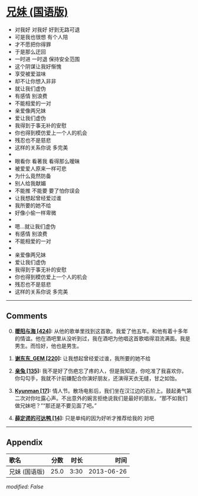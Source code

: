 # [兄妹 (国语版)](https://music.163.com/song?id=26608823)

* 对我好 对我好 好到无路可退
* 可是我也很想 有个人陪
* 才不愿把你得罪
* 于是那么迂回
* 一时进 一时退 保持安全范围
* 这个阴谋让我好惭愧
* 享受被爱滋味
* 却不让你想入非非
* 就让我们虚伪
* 有感情 别浪费
* 不能相爱的一对
* 亲爱像两兄妹
* 爱让我们虚伪
* 我得到于事无补的安慰
* 你也得到模仿爱上一个人的机会
* 残忍也不是慈悲
* 这样的关系你说 多完美
* 
* 眼看你 看著我 看得那么暧昧
* 被爱爱人原来一样可悲
* 为什么竟然防备
* 别人给我献媚
* 不能推 不能要 要了怕你误会
* 让我想起曾经爱过谁
* 我所要的她不给
* 好像小偷一样卑微
* 
* 嗯…就让我们虚伪
* 有感情 别浪费
* 不能相爱的一对
* 
* 亲爱像两兄妹
* 爱让我们虚伪
* 我得到于事无补的安慰
* 你也得到模仿爱上一个人的机会
* 残忍也不是慈悲
* 这样的关系你说 多完美


---

## Comments
0. **[暖阳与海 \[424\]](https://music.163.com/#/user/home?id=290868418):** 从他的歌单里找到这首歌。我爱了他五年。和他有着十多年的情谊。他在酒吧里从没听到过，我在酒吧为他唱这首歌唱得泪流满面。我是男生。而恰好，他也是男生。

1. **[谢东东_GEM \[220\]](https://music.163.com/#/user/home?id=58323984):** 让我想起曾经爱过谁，我所要的她不给

2. **[亲兔 \[135\]](https://music.163.com/#/user/home?id=410676468):** 我不是好了伤疤忘了疼的人，但是我知道，你吃准了我喜欢你，你勾勾手，我就不计前嫌配合你演好朋友，还演得天衣无缝，甘之如饴。

3. **[Kyunman \[17\]](https://music.163.com/#/user/home?id=395410042):** 情人节。散场电影后，我们坐在汉江边的石阶上。鼓起勇气第二次对你吐露心声。不出意外的婉言拒绝说我们是最好的朋友。“那不如我们做兄妹吧？”“那还是不要见面了吧。”

4. **[薛定谔的可达鸭 \[14\]](https://music.163.com/#/user/home?id=394442961):** 只是单纯的因为好听才推荐给我的 对吧



---

## Appendix

|歌名|分数|时长|时间|
|:---|:---:|---:|---:|
|兄妹 (国语版)|25.0|3:30|2013-06-26

*modified: False*